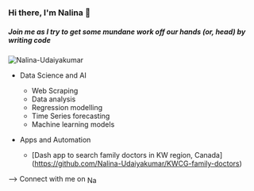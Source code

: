 ### Hi there, I'm Nalina 👋
##### Join me as I try to get some mundane work off our hands (or, head) by writing code

<p align="left"> <img src="https://komarev.com/ghpvc/?username=Nalina-Udaiyakumar&label=Profile%20views&color=0e75b6&style=flat" alt="Nalina-Udaiyakumar"/> </p>

- Data Science and AI
  - Web Scraping
  - Data analysis
  - Regression modelling
  - Time Series forecasting
  - Machine learning models

- Apps and Automation
  - [Dash app to search family doctors in KW region, Canada] (https://github.com/Nalina-Udaiyakumar/KWCG-family-doctors)

--> Connect with me on <a href="https://twitter.com/nalina_uday" target="_blank"><img align="center" src="https://cdn.jsdelivr.net/npm/simple-icons@3.0.1/icons/twitter.svg" alt="Nalina-Udaiyakumar" height="15" width="20"/></a> 
